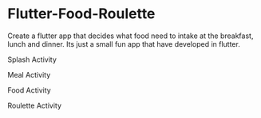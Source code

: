 # Flutter-Food-Roulette

Create a flutter app that decides what food need to intake at the breakfast, lunch and dinner. Its just a small fun app that have developed in flutter. 

Splash Activity

Meal Activity

Food Activity

Roulette Activity
